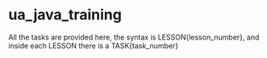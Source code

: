 # ua_java_training
All the tasks are provided here, the syntax is LESSON{lesson_number}, and inside each LESSON there is a TASK{task_number}
